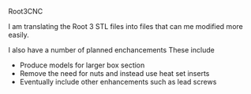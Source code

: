 Root3CNC

I am translating the Root 3 STL files into files that can me modified more easily.

I also have a number of planned enchancements
These include
- Produce models for larger box section
- Remove the need for nuts and instead use heat set inserts
- Eventually include other enhancements such as lead screws